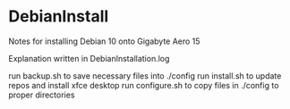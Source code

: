 # DebianInstall

Notes for installing Debian 10 onto Gigabyte Aero 15

Explanation written in DebianInstallation.log

run backup.sh to save necessary files into ./config
run install.sh to update repos and install xfce desktop
run configure.sh to copy files in ./config to proper directories
